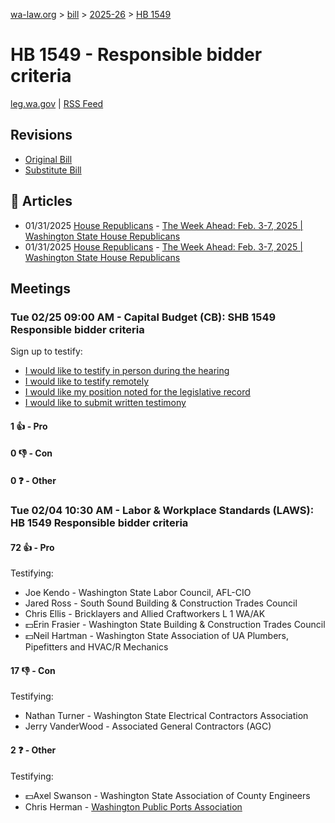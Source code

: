 [wa-law.org](/) > [bill](/bill/) > [2025-26](/bill/2025-26/) > [HB 1549](/bill/2025-26/hb/1549/)

# HB 1549 - Responsible bidder criteria
[leg.wa.gov](https://app.leg.wa.gov/billsummary?BillNumber=1549&Year=2025&Initiative=false) | [RSS Feed](./rss.xml)

## Revisions
* [Original Bill](1/)
* [Substitute Bill](S/)

## 📰 Articles
* 01/31/2025 [House Republicans](/org/house_republicans/) - [The Week Ahead: Feb. 3-7, 2025 | Washington State House Republicans](http://houserepublicans.wa.gov/week/the-week-ahead-feb-3-7-2025/#:~:text=HB%201549)
* 01/31/2025 [House Republicans](/org/house_republicans/) - [The Week Ahead: Feb. 3-7, 2025 | Washington State House Republicans](https://houserepublicans.wa.gov/week/the-week-ahead-feb-3-7-2025/#:~:text=HB%201549)

## Meetings
### Tue 02/25 09:00 AM - Capital Budget (CB): SHB 1549 Responsible bidder criteria
Sign up to testify:
* [I would like to testify in person during the hearing](https://app.leg.wa.gov/csi/Testifier/Add?chamber=House&mId=32924&aId=164758&caId=26066&tId=1)
* [I would like to testify remotely](https://app.leg.wa.gov/csi/Testifier/Add?chamber=House&mId=32924&aId=164758&caId=26066&tId=2)
* [I would like my position noted for the legislative record](https://app.leg.wa.gov/csi/Testifier/Add?chamber=House&mId=32924&aId=164758&caId=26066&tId=3)
* [I would like to submit written testimony](https://app.leg.wa.gov/csi/Testifier/Add?chamber=House&mId=32924&aId=164758&caId=26066&tId=4)

#### 1 👍 - Pro

#### 0 👎 - Con

#### 0 ❓ - Other

### Tue 02/04 10:30 AM - Labor & Workplace Standards (LAWS): HB 1549 Responsible bidder criteria
#### 72 👍 - Pro
Testifying:
* Joe Kendo - Washington State Labor Council, AFL-CIO
* Jared Ross - South Sound Building & Construction Trades Council
* Chris Ellis - Bricklayers and Allied Craftworkers L 1 WA/AK
* 💵Erin Frasier - Washington State Building & Construction Trades Council
* 💵Neil Hartman - Washington State Association of UA Plumbers, Pipefitters and HVAC/R Mechanics

#### 17 👎 - Con
Testifying:
* Nathan Turner - Washington State Electrical Contractors Association
* Jerry VanderWood - Associated General Contractors (AGC)

#### 2 ❓ - Other
Testifying:
* 💵Axel Swanson - Washington State Association of County Engineers
* Chris Herman - [Washington Public Ports Association](/org/washington_public_ports_association/)
